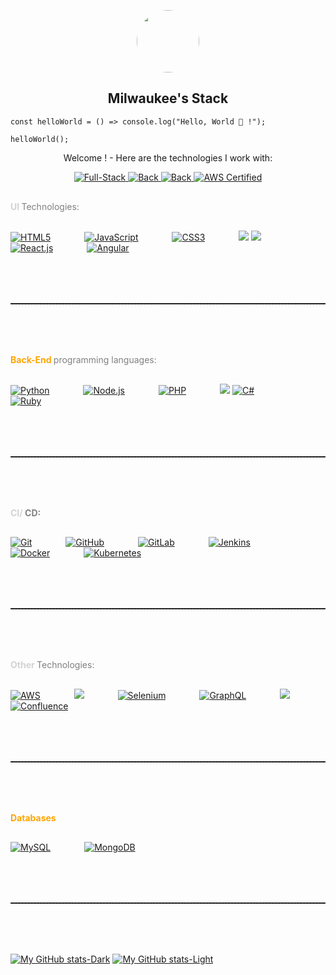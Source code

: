 <p align="center">
 <img width="100px" style="border-radius: 50%;" src="https://avatars.githubusercontent.com/u/43237514?s=400&u=34b0bece7b356442f3513e376b3bed8568b38fa0&v=4" align="center" />
 <h2 align="center">Milwaukee's Stack</h2>

```
const helloWorld = () => console.log("Hello, World 👋 !");

helloWorld();

```

 <p align="center">Welcome ! - Here are the technologies I work with:</p>

</p>
  <p align="center">
    <a href="https://www.linkedin.com/in/milwaukee-m/" target="_blank">
      <img alt="Full-Stack" src="https://img.shields.io/badge/Full--Stack-Yes-green" title="I work with both back-end and front-end technologies" />
    </a>
    <a href="https://www.linkedin.com/in/milwaukee-m/" target="_blank">
      <img alt="Back" src="https://img.shields.io/badge/Back--End-70%25-blue" title="Percentage of my Back-end kind of projects" />
    </a>
    <a href="https://www.linkedin.com/in/milwaukee-m/" target="_blank">
      <img alt="Back" src="https://img.shields.io/badge/Front--End-30%25-orange" title="Percentage of my Front-end kind of projects" />
    </a>
    <a href="https://aws.amazon.com/certification/" target="_blank">
  <img alt="AWS Certified" src="https://img.shields.io/badge/AWS%20Certified-Yes-red?logo=amazon-aws" title="AWS Cloud Practitioner Certified" />
</a>

  </p>



<p>

<div style="color: gray; margin-bottom: 30px; margin-top: 30px;">
   <strong style="color: lightgray;" >
      UI
   </strong> Technologies:
   
   </div>
   <a style="margin-right: 50px;" href="https://www.linkedin.com/in/milwaukee-m/"><img src="https://img.icons8.com/color/60/000000/html-5.png" alt="HTML5"/></a>
   <a style="margin-right: 50px;" href="https://www.linkedin.com/in/milwaukee-m/"><img src="https://img.icons8.com/color/60/000000/javascript.png" alt="JavaScript"/></a>
   <a style="margin-right: 50px;" href="https://www.linkedin.com/in/milwaukee-m/"><img src="https://img.icons8.com/color/60/000000/css3.png" alt="CSS3"/></a>
  <a><img src="https://img.icons8.com/color/60/000000/bootstrap.png"/></a>
  <a><img src="https://img.icons8.com/color/60/000000/tailwindcss.png"/></a>
   <a style="margin-right: 50px;" href="https://www.linkedin.com/in/milwaukee-m/"><img src="https://img.icons8.com/color/60/000000/react-native.png" alt="React.js"/></a>
   <a style="margin-right: 50px;" href="https://www.linkedin.com/in/milwaukee-m/"><img src="https://img.icons8.com/color/60/000000/angularjs.png" alt="Angular"/></a>

<hr style="margin-top: 80px; margin-bottom: 80px; border-bottom: dashed 1px #3e3e3e;"/>

<div style="color: gray; margin-bottom: 30px;">
   <strong style="color: orange;" >
      Back-End
   </strong> programming languages:
   
   </div>

   <div>

   <a style="margin-right: 50px;" href="https://www.linkedin.com/in/milwaukee-m/"><img src="https://img.icons8.com/color/60/000000/python.png" alt="Python"/></a>
   <a style="margin-right: 50px;" href="https://www.linkedin.com/in/milwaukee-m/"><img src="https://img.icons8.com/color/60/nodejs.png" alt="Node.js"/></a>
   <a style="margin-right: 50px;" href="https://www.linkedin.com/in/milwaukee-m/"><img src="https://img.icons8.com/color/60/000000/php.png" alt="PHP"/></a>
   <a><img src="https://img.icons8.com/fluency/65/nextjs.png"/></a>
   <a style="margin-right: 50px;" href="https://www.linkedin.com/in/milwaukee-m/"><img src="https://img.icons8.com/color/60/000000/c-sharp-logo.png" alt="C#"/></a>
   <a style="margin-right: 50px;" href="https://www.linkedin.com/in/milwaukee-m/"><img src="https://img.icons8.com/color/60/000000/ruby-programming-language.png" alt="Ruby"/></a>
   </div>


<hr style="margin-top: 80px; margin-bottom: 80px; border-bottom: dashed 1px #3e3e3e;"/>

<!-- <h3 style="color: #91BC4D;">CI/CD:</h3> -->
<div style="color: gray; margin-bottom: 30px;">
<strong>
   <span style="color: lightgray;" >
      CI/
   </span>CD:
   </strong>
   
   </div>

   <a style="margin-right: 50px;" href="https://www.linkedin.com/in/milwaukee-m/"><img src="https://img.icons8.com/color/60/000000/git.png" alt="Git"/></a>
   <a style="margin-right: 50px;" href="https://www.linkedin.com/in/milwaukee-m/"><img src="https://img.icons8.com/color/60/000000/github--v1.png" alt="GitHub"/></a>
   <a style="margin-right: 50px;" href="https://www.linkedin.com/in/milwaukee-m/"><img src="https://img.icons8.com/color/60/000000/gitlab.png" alt="GitLab"/></a>
   <a style="margin-right: 50px;" href="https://www.linkedin.com/in/milwaukee-m/"><img src="https://img.icons8.com/color/60/000000/jenkins.png" alt="Jenkins"/></a>
   <a style="margin-right: 50px;" href="https://www.linkedin.com/in/milwaukee-m/"><img src="https://img.icons8.com/color/60/000000/docker.png" alt="Docker"/></a>
   <a style="margin-right: 50px;" href="https://www.linkedin.com/in/milwaukee-m/"><img src="https://img.icons8.com/color/60/000000/kubernetes.png" alt="Kubernetes"/></a>
<hr style="margin-top: 80px; margin-bottom: 80px; border-bottom: dashed 1px #3e3e3e;"/>
   
</p>

<!-- <h3 style="color: #91BC4D;">Other Technologies:</h3> -->

<div style="color: gray; margin-bottom: 30px;">

   <strong style="color: lightgray;" >
      Other
   </strong>Technologies:
  
   
   </div>

   <a style="margin-right: 50px;" href="https://www.linkedin.com/in/milwaukee-m/"><img src="https://img.icons8.com/color/60/000000/amazon-web-services.png" alt="AWS"/></a>
<a style="margin-right: 50px;" href="https://www.linkedin.com/in/milwaukee-m/"><img src="https://img.icons8.com/color/60/000000/webpack.png"/></a>
<a style="margin-right: 50px;" href="https://www.linkedin.com/in/milwaukee-m/"><img src="https://img.icons8.com/color/60/000000/selenium-test-automation.png" alt="Selenium"/></a>
   <a style="margin-right: 50px;" href="https://www.linkedin.com/in/milwaukee-m/"><img src="https://img.icons8.com/color/60/000000/graphql.png" alt="GraphQL"/></a>
<a style="margin-right: 50px;" href="https://www.linkedin.com/in/milwaukee-m/"><img src="https://img.icons8.com/color/60/000000/jira.png"/></a>
   <a style="margin-right: 50px;" href="https://www.linkedin.com/in/milwaukee-m/"><img src="https://img.icons8.com/color/60/000000/confluence.png" alt="Confluence"/></a>


<hr style="margin-top: 80px; margin-bottom: 80px; border-bottom: dashed 1px #3e3e3e;"/>


<!-- <h3 style="color: #91BC4D;">Databases:</h3> -->

<div style="color: gray; margin-bottom: 30px;">
   <strong style="color: orange;" >
      Databases
   </strong> 
   
   </div>

   <a style="margin-right: 50px;" href="https://www.linkedin.com/in/milwaukee-m/"><img src="https://img.icons8.com/color/60/000000/mysql-logo.png" alt="MySQL"/></a>
   <a style="margin-right: 50px;" href="https://www.linkedin.com/in/milwaukee-m/"><img src="https://img.icons8.com/color/60/000000/mongodb.png" alt="MongoDB"/></a>

<hr style="margin-top: 80px; margin-bottom: 80px; border-bottom: dashed 1px #3e3e3e;"/>


[![My GitHub stats-Dark](https://github-readme-stats.vercel.app/api?username=GitMaebela&show_icons=true&theme=dark#gh-dark-mode-only)](https://www.linkedin.com/in/milwaukee-m/)
[![My GitHub stats-Light](https://github-readme-stats.vercel.app/api?username=GitMaebela&show_icons=true&theme=default#gh-light-mode-only)](https://www.linkedin.com/in/milwaukee-m/)

<!--
**GitMaebela/GitMaebela** is a ✨ _special_ ✨ repository because its `README.md` (this file) appears on your GitHub profile.

Here are some ideas to get you started:

- 🔭 I’m currently working on ...
- 🌱 I’m currently learning ...
- 👯 I’m looking to collaborate on ...
- 🤔 I’m looking for help with ...
- 💬 Ask me about ...
- 📫 How to reach me: ...
- 😄 Pronouns: ...
- ⚡ Fun fact: ...
-->
